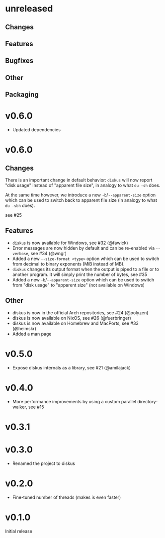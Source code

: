 # unreleased

## Changes


## Features


## Bugfixes


## Other


## Packaging

# v0.6.0

- Updated dependencies

# v0.6.0

## Changes

There is an important change in default behavior: `diskus` will now report "disk usage" instead of "apparent file size", in analogy to what `du -sh` does.

At the same time however, we introduce a new `-b`/`--apparent-size` option which can be used to switch back to apparent file size (in analogy to what `du -sbh` does).

see #25

## Features

- `diskus` is now available for Windows, see #32 (@fawick)
- Error messages are now hidden by default and can be re-enabled via `--verbose`, see #34 (@wngr)
- Added a new `--size-format <type>` option which can be used to switch from decimal to binary exponents (MiB instead of MB).
- `diskus` changes its output format when the output is piped to a file or to another program. It will simply print the number of bytes, see #35
- Added a new `-b`/`--apparent-size` option which can be used to switch from "disk usage" to "apparent size" (not available on Windows)

## Other

- diskus is now in the official Arch repositories, see #24 (@polyzen)
- diskus is now available on NixOS, see #26 (@fuerbringer)
- diskus is now available on Homebrew and MacPorts, see #33 (@heimskr)
- Added a man page

# v0.5.0

- Expose diskus internals as a library, see #21 (@amilajack)

# v0.4.0

- More performance improvements by using a custom parallel directory-walker, see #15

# v0.3.1

# v0.3.0

- Renamed the project to diskus

# v0.2.0

- Fine-tuned number of threads (makes is even faster)

# v0.1.0

Initial release

